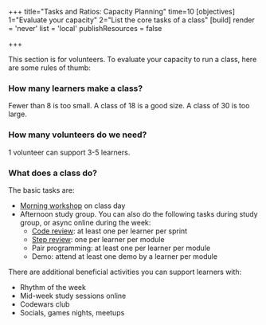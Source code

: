 +++
title="Tasks and Ratios: Capacity Planning"
time=10
[objectives]
1="Evaluate your capacity"
2="List the core tasks of a class"
[build]
  render = 'never'
  list = 'local'
  publishResources = false

+++

This section is for volunteers. To evaluate your capacity to run a class, here are some rules of thumb:

### How many learners make a class?

Fewer than 8 is too small. A class of 18 is a good size. A class of 30 is too large.

### How many volunteers do we need?

1 volunteer can support 3-5 learners.

### What does a class do?

The basic tasks are:

- [Morning workshop](https://workshops.codeyourfuture.io/) on class day
- Afternoon study group. You can also do the following tasks during study group, or async online during the week:
  - [Code review](/prs-needing-review): at least one per learner per sprint
  - [Step review](https://dashboard.codeyourfuture.io/): one per learner per module
  - Pair programming: at least one per learner per module
  - Demo: attend at least one demo by a learner per module

There are additional beneficial activities you can support learners with:

- Rhythm of the week
- Mid-week study sessions online
- Codewars club
- Socials, games nights, meetups
